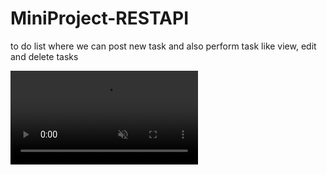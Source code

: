 # MiniProject-RESTAPI
to do list where we can post new task and also perform task like view, edit and delete tasks

<video id="video-background" autoplay muted >
        <source src="public/vi.mp4" type="video/mp4">
        Your browser does not support the video tag.
</video>
